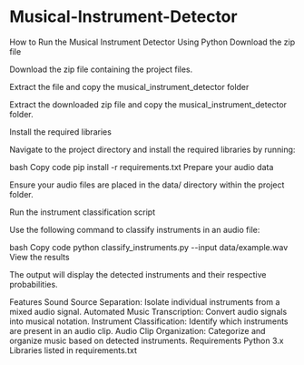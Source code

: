 # Musical-Instrument-Detector
How to Run the Musical Instrument Detector Using Python
Download the zip file

Download the zip file containing the project files.

Extract the file and copy the musical_instrument_detector folder

Extract the downloaded zip file and copy the musical_instrument_detector folder.

Install the required libraries

Navigate to the project directory and install the required libraries by running:

bash
Copy code
pip install -r requirements.txt
Prepare your audio data

Ensure your audio files are placed in the data/ directory within the project folder.

Run the instrument classification script

Use the following command to classify instruments in an audio file:

bash
Copy code
python classify_instruments.py --input data/example.wav
View the results

The output will display the detected instruments and their respective probabilities.

Features
Sound Source Separation: Isolate individual instruments from a mixed audio signal.
Automated Music Transcription: Convert audio signals into musical notation.
Instrument Classification: Identify which instruments are present in an audio clip.
Audio Clip Organization: Categorize and organize music based on detected instruments.
Requirements
Python 3.x
Libraries listed in requirements.txt
